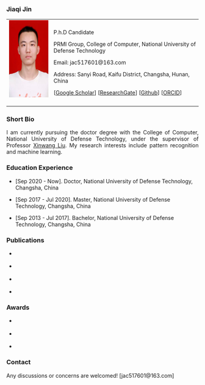 <!-- ## Welcome to GitHub Pages -->

### Jiaqi Jin

<table class="imgtable">
  <tr>
    <td>
      <img src="/jin.jpg" alt="Jiaqi Jin" width="160px" height="201.6px" />&nbsp;
    </td>
    <td align="left">
      <p>P.h.D Candidate</p>
      <p WxTu.github.io>PRMI Group, College of Computer, National University of Defense Technology</p>
      <p>Email: jac517601@163.com</p>
      <p>Address: Sanyi Road, Kaifu District, Changsha, Hunan, China</p>
      <p>[<a href="https://scholar.google.com/citations?user=MmH2POsAAAAJ&hl=zh-CN">Google Scholar</a>] [<a href="https://www.researchgate.net/profile/Tu-Wenxuan">ResearchGate</a>] [<a href="https://github.com/WxTu">Github</a>] [<a href="https://orcid.org/my-orcid">ORCID</a>]</p>
    </td>
 </tr>
</table>

### Short Bio
  <p align = "justify">I am currently pursuing the doctor degree with the College of Computer, National University of Defense Technology, under the supervisor of Professor <a href="https://xinwangliu.github.io/">Xinwang Liu</a>. My research interests include pattern recognition and machine learning.</p>
  
### Education Experience
  <ul>
    <li> 
      <p>[Sep 2020 - Now]. Doctor, National University of Defense Technology, Changsha, China </p>
    </li>
  </ul>
<ul>
    <li> 
      <p>[Sep 2017 - Jul 2020]. Master, National University of Defense Technology, Changsha, China </p>
    </li>
  </ul>
  <ul>
    <li> 
      <p>[Sep 2013 - Jul 2017]. Bachelor, National University of Defense Technology, Changsha, China </p>
    </li>
  </ul>
  

### Publications
   <ul>
    <li> 
      <p  </p>
    </li>
  </ul>
  
 <ul>
    <li> 
      <p  </p>
    </li>
  </ul> 
  
  <ul>
    <li> 
      <p  </p>
    </li>
  </ul> 
  
   <ul>
    <li> 
      <p  </p>
    </li>
  </ul> 

### Awards
  <ul>
    <li> 
      <p> </p>
    </li>
  </ul>
  <ul>
    <li> 
      <p> </p>
    </li>
  </ul>
<ul>
    <li> 
      <p> </p>
    </li>
  </ul>

### Contact
<p>Any discussions or concerns are welcomed! [jac517601@163.com]</p>
